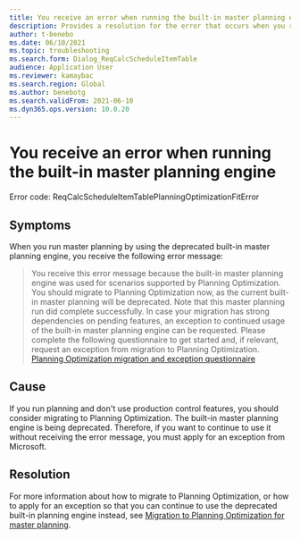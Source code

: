 ```yaml
---
title: You receive an error when running the built-in master planning engine
description: Provides a resolution for the error that occurs when you run the deprecated built-in master planning engine.
author: t-benebo
ms.date: 06/10/2021
ms.topic: troubleshooting
ms.search.form: Dialog_ReqCalcScheduleItemTable
audience: Application User
ms.reviewer: kamaybac
ms.search.region: Global
ms.author: benebotg
ms.search.validFrom: 2021-06-10
ms.dyn365.ops.version: 10.0.20
---
```


# You receive an error when running the built-in master planning engine

Error code: ReqCalcScheduleItemTablePlanningOptimizationFitError

## Symptoms

When you run master planning by using the deprecated built-in master planning engine, you receive the following error message:

> You receive this error message because the built-in master planning engine was used for scenarios supported by Planning Optimization. You should migrate to Planning Optimization now, as the current built-in master planning will be deprecated. Note that this master planning run did complete successfully. In case your migration has strong dependencies on pending features, an exception to continued usage of the built-in master planning engine can be requested. Please complete the following questionnaire to get started and, if relevant, request an exception from migration to Planning Optimization. [Planning Optimization migration and exception questionnaire](https://go.microsoft.com/fwlink/?linkid=2144962)

## Cause

If you run planning and don't use production control features, you should consider migrating to Planning Optimization. The built-in master planning engine is being deprecated. Therefore, if you want to continue to use it without receiving the error message, you must apply for an exception from Microsoft.

## Resolution

For more information about how to migrate to Planning Optimization, or how to apply for an exception so that you can continue to use the deprecated built-in planning engine instead, see [Migration to Planning Optimization for master planning](/dynamics365/supply-chain/master-planning/new-master-planning-engine).
